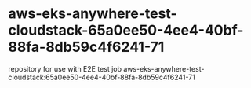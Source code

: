 # aws-eks-anywhere-test-cloudstack-65a0ee50-4ee4-40bf-88fa-8db59c4f6241-71
repository for use with E2E test job aws-eks-anywhere-test-cloudstack:65a0ee50-4ee4-40bf-88fa-8db59c4f6241-71
